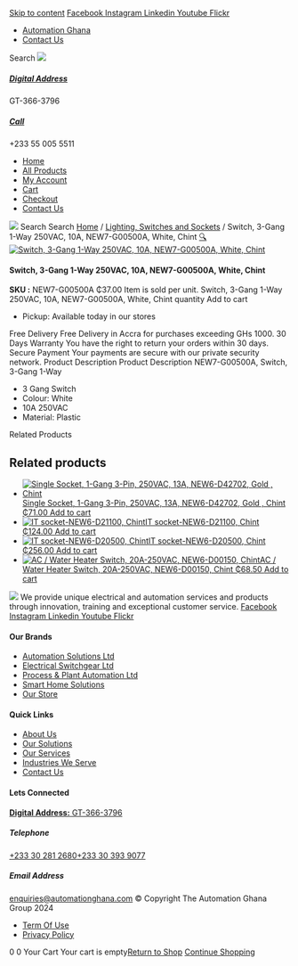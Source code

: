 [Skip to content](https://store.automationghana.com/product/switch-new7-g00500a-chint/#content)
[ Facebook ](https://www.facebook.com/automationgh/) [ Instagram ](https://www.instagram.com/automationgh/) [ Linkedin ](https://www.linkedin.com/company/the-automation-ghana-limited/) [ Youtube ](https://www.youtube.com/channel/UCurrRDUSm5oIW39VXjn1u0w) [ Flickr ](https://www.flickr.com/photos/181794037@N07/)
  * [ Automation Ghana ](https://automationghana.com)
  * [ Contact Us ](https://store.automationghana.com/contact/)


Search
[ ![](https://store.automationghana.com/wp-content/uploads/2024/04/Website-TAGG-Logo-BLUE.png) ](https://store.automationghana.com/)
[ ](https://maps.app.goo.gl/m4xeaagWCNbLk4jM6)
#####  [ Digital Address ](https://maps.app.goo.gl/m4xeaagWCNbLk4jM6)
GT-366-3796 
[ ](tel:+233550055511)
#####  [ Call ](tel:+233550055511)
+233 55 005 5511 
  * [Home](https://store.automationghana.com/)
  * [All Products](https://store.automationghana.com/shop/)
  * [My Account](https://store.automationghana.com/my-account/)
  * [Cart](https://store.automationghana.com/cart/)
  * [Checkout](https://store.automationghana.com/checkout/)
  * [Contact Us](https://store.automationghana.com/contact/)


[![](https://store.automationghana.com/wp-content/uploads/2024/04/AutomationGhana_logo_white.png)](https://store.automationghana.com)
Search
Search
[Home](https://store.automationghana.com) / [Lighting, Switches and Sockets](https://store.automationghana.com/product-category/lighting-switches-and-sockets/) / Switch, 3-Gang 1-Way 250VAC, 10A, NEW7-G00500A, White, Chint
[🔍](https://store.automationghana.com/product/switch-new7-g00500a-chint/)
[![Switch, 3-Gang 1-Way 250VAC, 10A, NEW7-G00500A, White, Chint](https://store.automationghana.com/wp-content/uploads/2019/11/SWITCH-7-1.jpg)](https://store.automationghana.com/wp-content/uploads/2019/11/SWITCH-7-1.jpg)
####  Switch, 3-Gang 1-Way 250VAC, 10A, NEW7-G00500A, White, Chint 
**SKU :** NEW7-G00500A 
₵37.00
Item is sold per unit.
Switch, 3-Gang 1-Way 250VAC, 10A, NEW7-G00500A, White, Chint quantity
Add to cart
  * Pickup: Available today in our stores


Free Delivery 
Free Delivery in Accra for purchases exceeding GHs 1000. 
30 Days Warranty 
You have the right to return your orders within 30 days. 
Secure Payment 
Your payments are secure with our private security network. 
Product Description
Product Description
NEW7-G00500A, Switch, 3-Gang 1-Way 
  * 3 Gang Switch
  * Colour: White
  * 10A 250VAC
  * Material: Plastic


Related Products 
## Related products
  * [![Single Socket, 1-Gang 3-Pin, 250VAC, 13A, NEW6-D42702, Gold , Chint](https://store.automationghana.com/wp-content/uploads/2020/04/ONLINE-STORE-SOCKET-4-300x300.jpg)Single Socket, 1-Gang 3-Pin, 250VAC, 13A, NEW6-D42702, Gold , Chint ₵71.00 ](https://store.automationghana.com/product/singl-socket-new6-d42702-chint/)
[Add to cart](https://store.automationghana.com/product/switch-new7-g00500a-chint/?add-to-cart=1526)
  * [![IT socket-NEW6-D21100, Chint](https://store.automationghana.com/wp-content/uploads/2020/04/the-two-300x300.jpg)IT socket-NEW6-D21100, Chint ₵124.00 ](https://store.automationghana.com/product/it-socket-new6-d21100-chint/)
[Add to cart](https://store.automationghana.com/product/switch-new7-g00500a-chint/?add-to-cart=1519)
  * [![IT socket-NEW6-D20500, Chint](https://store.automationghana.com/wp-content/uploads/2020/04/DATA-Socket-300x300.jpg)IT socket-NEW6-D20500, Chint ₵256.00 ](https://store.automationghana.com/product/it-socket-new6-d20500-chint/)
[Add to cart](https://store.automationghana.com/product/switch-new7-g00500a-chint/?add-to-cart=1518)
  * [![AC / Water Heater Switch, 20A-250VAC, NEW6-D00150, Chint](https://store.automationghana.com/wp-content/uploads/2020/04/ac-water-heater-300x300.jpg)AC / Water Heater Switch, 20A-250VAC, NEW6-D00150, Chint ₵68.50 ](https://store.automationghana.com/product/ac-water-heater-switch-new6-d00150-chint/)
[Add to cart](https://store.automationghana.com/product/switch-new7-g00500a-chint/?add-to-cart=1502)


![](https://store.automationghana.com/wp-content/uploads/2024/04/AutomationGhana_logo_white.png)
We provide unique electrical and automation services and products through innovation, training and exceptional customer service.
[ Facebook ](https://www.facebook.com/automationgh/) [ Instagram ](https://www.instagram.com/automationgh/) [ Linkedin ](https://www.linkedin.com/company/the-automation-ghana-limited/) [ Youtube ](https://www.youtube.com/channel/UCurrRDUSm5oIW39VXjn1u0w) [ Flickr ](https://www.flickr.com/photos/181794037@N07/)
#### Our Brands
  * [ Automation Solutions Ltd ](https://store.automationghana.com/product/switch-new7-g00500a-chint/)
  * [ Electrical Switchgear Ltd ](https://store.automationghana.com/product/switch-new7-g00500a-chint/)
  * [ Process & Plant Automation Ltd ](https://store.automationghana.com/product/switch-new7-g00500a-chint/)
  * [ Smart Home Solutions ](https://store.automationghana.com/product/switch-new7-g00500a-chint/)
  * [ Our Store ](https://store.automationghana.com/product/switch-new7-g00500a-chint/)


#### Quick Links
  * [ About Us ](https://store.automationghana.com/product/switch-new7-g00500a-chint/)
  * [ Our Solutions ](https://store.automationghana.com/product/switch-new7-g00500a-chint/)
  * [ Our Services ](https://store.automationghana.com/product/switch-new7-g00500a-chint/)
  * [ Industries We Serve ](https://store.automationghana.com/product/switch-new7-g00500a-chint/)
  * [ Contact Us ](https://store.automationghana.com/product/switch-new7-g00500a-chint/)


#### Lets Connected
[**Digital Address:** GT-366-3796](https://maps.app.goo.gl/m4xeaagWCNbLk4jM6)
#####  Telephone 
[ +233 30 281 2680](tel:+233302812680)[+233 30 393 9077](https://store.automationghana.com/product/switch-new7-g00500a-chint/+233303939077)
#####  Email Address 
enquiries@automationghana.com 
© Copyright The Automation Ghana Group 2024
  * [ Term Of Use ](https://store.automationghana.com/product/switch-new7-g00500a-chint/)
  * [ Privacy Policy ](https://store.automationghana.com/product/switch-new7-g00500a-chint/)


0
0
Your Cart
Your cart is empty[Return to Shop](https://store.automationghana.com/shop/)
[Continue Shopping](https://store.automationghana.com/product/switch-new7-g00500a-chint/)
